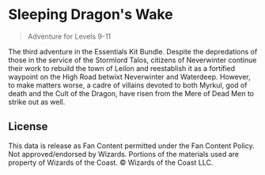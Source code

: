 # Sleeping Dragon's Wake

> Adventure for Levels 9-11

The third adventure in the Essentials Kit Bundle. Despite the depredations of those in the service of the Stormlord Talos, citizens of Neverwinter continue their work to rebuild the town of Leilon and reestablish it as a fortified waypoint on the High Road betwixt Neverwinter and Waterdeep. However, to make matters worse, a cadre of villains devoted to both Myrkul, god of death and the Cult of the Dragon, have risen from the Mere of Dead Men to strike out as well.

## License

This data is release as Fan Content permitted under the Fan Content Policy. Not approved/endorsed by Wizards. Portions of the materials used are property of Wizards of the Coast. © Wizards of the Coast LLC.
